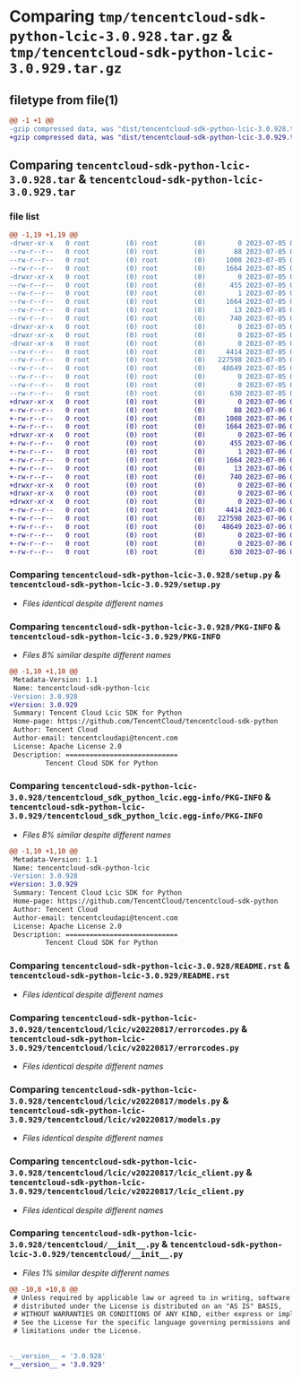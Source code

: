 # Comparing `tmp/tencentcloud-sdk-python-lcic-3.0.928.tar.gz` & `tmp/tencentcloud-sdk-python-lcic-3.0.929.tar.gz`

## filetype from file(1)

```diff
@@ -1 +1 @@
-gzip compressed data, was "dist/tencentcloud-sdk-python-lcic-3.0.928.tar", last modified: Wed Jul  5 00:28:46 2023, max compression
+gzip compressed data, was "dist/tencentcloud-sdk-python-lcic-3.0.929.tar", last modified: Thu Jul  6 00:29:19 2023, max compression
```

## Comparing `tencentcloud-sdk-python-lcic-3.0.928.tar` & `tencentcloud-sdk-python-lcic-3.0.929.tar`

### file list

```diff
@@ -1,19 +1,19 @@
-drwxr-xr-x   0 root         (0) root         (0)        0 2023-07-05 00:28:46.000000 tencentcloud-sdk-python-lcic-3.0.928/
--rw-r--r--   0 root         (0) root         (0)       88 2023-07-05 00:28:46.000000 tencentcloud-sdk-python-lcic-3.0.928/setup.cfg
--rw-r--r--   0 root         (0) root         (0)     1008 2023-07-05 00:28:46.000000 tencentcloud-sdk-python-lcic-3.0.928/setup.py
--rw-r--r--   0 root         (0) root         (0)     1664 2023-07-05 00:28:46.000000 tencentcloud-sdk-python-lcic-3.0.928/PKG-INFO
-drwxr-xr-x   0 root         (0) root         (0)        0 2023-07-05 00:28:46.000000 tencentcloud-sdk-python-lcic-3.0.928/tencentcloud_sdk_python_lcic.egg-info/
--rw-r--r--   0 root         (0) root         (0)      455 2023-07-05 00:28:46.000000 tencentcloud-sdk-python-lcic-3.0.928/tencentcloud_sdk_python_lcic.egg-info/SOURCES.txt
--rw-r--r--   0 root         (0) root         (0)        1 2023-07-05 00:28:46.000000 tencentcloud-sdk-python-lcic-3.0.928/tencentcloud_sdk_python_lcic.egg-info/dependency_links.txt
--rw-r--r--   0 root         (0) root         (0)     1664 2023-07-05 00:28:46.000000 tencentcloud-sdk-python-lcic-3.0.928/tencentcloud_sdk_python_lcic.egg-info/PKG-INFO
--rw-r--r--   0 root         (0) root         (0)       13 2023-07-05 00:28:46.000000 tencentcloud-sdk-python-lcic-3.0.928/tencentcloud_sdk_python_lcic.egg-info/top_level.txt
--rw-r--r--   0 root         (0) root         (0)      740 2023-07-05 00:28:46.000000 tencentcloud-sdk-python-lcic-3.0.928/README.rst
-drwxr-xr-x   0 root         (0) root         (0)        0 2023-07-05 00:28:46.000000 tencentcloud-sdk-python-lcic-3.0.928/tencentcloud/
-drwxr-xr-x   0 root         (0) root         (0)        0 2023-07-05 00:28:46.000000 tencentcloud-sdk-python-lcic-3.0.928/tencentcloud/lcic/
-drwxr-xr-x   0 root         (0) root         (0)        0 2023-07-05 00:28:46.000000 tencentcloud-sdk-python-lcic-3.0.928/tencentcloud/lcic/v20220817/
--rw-r--r--   0 root         (0) root         (0)     4414 2023-07-05 00:28:46.000000 tencentcloud-sdk-python-lcic-3.0.928/tencentcloud/lcic/v20220817/errorcodes.py
--rw-r--r--   0 root         (0) root         (0)   227598 2023-07-05 00:28:46.000000 tencentcloud-sdk-python-lcic-3.0.928/tencentcloud/lcic/v20220817/models.py
--rw-r--r--   0 root         (0) root         (0)    48649 2023-07-05 00:28:46.000000 tencentcloud-sdk-python-lcic-3.0.928/tencentcloud/lcic/v20220817/lcic_client.py
--rw-r--r--   0 root         (0) root         (0)        0 2023-07-05 00:28:46.000000 tencentcloud-sdk-python-lcic-3.0.928/tencentcloud/lcic/v20220817/__init__.py
--rw-r--r--   0 root         (0) root         (0)        0 2023-07-05 00:28:46.000000 tencentcloud-sdk-python-lcic-3.0.928/tencentcloud/lcic/__init__.py
--rw-r--r--   0 root         (0) root         (0)      630 2023-07-05 00:28:46.000000 tencentcloud-sdk-python-lcic-3.0.928/tencentcloud/__init__.py
+drwxr-xr-x   0 root         (0) root         (0)        0 2023-07-06 00:29:19.000000 tencentcloud-sdk-python-lcic-3.0.929/
+-rw-r--r--   0 root         (0) root         (0)       88 2023-07-06 00:29:19.000000 tencentcloud-sdk-python-lcic-3.0.929/setup.cfg
+-rw-r--r--   0 root         (0) root         (0)     1008 2023-07-06 00:29:19.000000 tencentcloud-sdk-python-lcic-3.0.929/setup.py
+-rw-r--r--   0 root         (0) root         (0)     1664 2023-07-06 00:29:19.000000 tencentcloud-sdk-python-lcic-3.0.929/PKG-INFO
+drwxr-xr-x   0 root         (0) root         (0)        0 2023-07-06 00:29:19.000000 tencentcloud-sdk-python-lcic-3.0.929/tencentcloud_sdk_python_lcic.egg-info/
+-rw-r--r--   0 root         (0) root         (0)      455 2023-07-06 00:29:19.000000 tencentcloud-sdk-python-lcic-3.0.929/tencentcloud_sdk_python_lcic.egg-info/SOURCES.txt
+-rw-r--r--   0 root         (0) root         (0)        1 2023-07-06 00:29:19.000000 tencentcloud-sdk-python-lcic-3.0.929/tencentcloud_sdk_python_lcic.egg-info/dependency_links.txt
+-rw-r--r--   0 root         (0) root         (0)     1664 2023-07-06 00:29:19.000000 tencentcloud-sdk-python-lcic-3.0.929/tencentcloud_sdk_python_lcic.egg-info/PKG-INFO
+-rw-r--r--   0 root         (0) root         (0)       13 2023-07-06 00:29:19.000000 tencentcloud-sdk-python-lcic-3.0.929/tencentcloud_sdk_python_lcic.egg-info/top_level.txt
+-rw-r--r--   0 root         (0) root         (0)      740 2023-07-06 00:29:19.000000 tencentcloud-sdk-python-lcic-3.0.929/README.rst
+drwxr-xr-x   0 root         (0) root         (0)        0 2023-07-06 00:29:19.000000 tencentcloud-sdk-python-lcic-3.0.929/tencentcloud/
+drwxr-xr-x   0 root         (0) root         (0)        0 2023-07-06 00:29:19.000000 tencentcloud-sdk-python-lcic-3.0.929/tencentcloud/lcic/
+drwxr-xr-x   0 root         (0) root         (0)        0 2023-07-06 00:29:19.000000 tencentcloud-sdk-python-lcic-3.0.929/tencentcloud/lcic/v20220817/
+-rw-r--r--   0 root         (0) root         (0)     4414 2023-07-06 00:29:19.000000 tencentcloud-sdk-python-lcic-3.0.929/tencentcloud/lcic/v20220817/errorcodes.py
+-rw-r--r--   0 root         (0) root         (0)   227598 2023-07-06 00:29:19.000000 tencentcloud-sdk-python-lcic-3.0.929/tencentcloud/lcic/v20220817/models.py
+-rw-r--r--   0 root         (0) root         (0)    48649 2023-07-06 00:29:19.000000 tencentcloud-sdk-python-lcic-3.0.929/tencentcloud/lcic/v20220817/lcic_client.py
+-rw-r--r--   0 root         (0) root         (0)        0 2023-07-06 00:29:19.000000 tencentcloud-sdk-python-lcic-3.0.929/tencentcloud/lcic/v20220817/__init__.py
+-rw-r--r--   0 root         (0) root         (0)        0 2023-07-06 00:29:19.000000 tencentcloud-sdk-python-lcic-3.0.929/tencentcloud/lcic/__init__.py
+-rw-r--r--   0 root         (0) root         (0)      630 2023-07-06 00:29:19.000000 tencentcloud-sdk-python-lcic-3.0.929/tencentcloud/__init__.py
```

### Comparing `tencentcloud-sdk-python-lcic-3.0.928/setup.py` & `tencentcloud-sdk-python-lcic-3.0.929/setup.py`

 * *Files identical despite different names*

### Comparing `tencentcloud-sdk-python-lcic-3.0.928/PKG-INFO` & `tencentcloud-sdk-python-lcic-3.0.929/PKG-INFO`

 * *Files 8% similar despite different names*

```diff
@@ -1,10 +1,10 @@
 Metadata-Version: 1.1
 Name: tencentcloud-sdk-python-lcic
-Version: 3.0.928
+Version: 3.0.929
 Summary: Tencent Cloud Lcic SDK for Python
 Home-page: https://github.com/TencentCloud/tencentcloud-sdk-python
 Author: Tencent Cloud
 Author-email: tencentcloudapi@tencent.com
 License: Apache License 2.0
 Description: ============================
         Tencent Cloud SDK for Python
```

### Comparing `tencentcloud-sdk-python-lcic-3.0.928/tencentcloud_sdk_python_lcic.egg-info/PKG-INFO` & `tencentcloud-sdk-python-lcic-3.0.929/tencentcloud_sdk_python_lcic.egg-info/PKG-INFO`

 * *Files 8% similar despite different names*

```diff
@@ -1,10 +1,10 @@
 Metadata-Version: 1.1
 Name: tencentcloud-sdk-python-lcic
-Version: 3.0.928
+Version: 3.0.929
 Summary: Tencent Cloud Lcic SDK for Python
 Home-page: https://github.com/TencentCloud/tencentcloud-sdk-python
 Author: Tencent Cloud
 Author-email: tencentcloudapi@tencent.com
 License: Apache License 2.0
 Description: ============================
         Tencent Cloud SDK for Python
```

### Comparing `tencentcloud-sdk-python-lcic-3.0.928/README.rst` & `tencentcloud-sdk-python-lcic-3.0.929/README.rst`

 * *Files identical despite different names*

### Comparing `tencentcloud-sdk-python-lcic-3.0.928/tencentcloud/lcic/v20220817/errorcodes.py` & `tencentcloud-sdk-python-lcic-3.0.929/tencentcloud/lcic/v20220817/errorcodes.py`

 * *Files identical despite different names*

### Comparing `tencentcloud-sdk-python-lcic-3.0.928/tencentcloud/lcic/v20220817/models.py` & `tencentcloud-sdk-python-lcic-3.0.929/tencentcloud/lcic/v20220817/models.py`

 * *Files identical despite different names*

### Comparing `tencentcloud-sdk-python-lcic-3.0.928/tencentcloud/lcic/v20220817/lcic_client.py` & `tencentcloud-sdk-python-lcic-3.0.929/tencentcloud/lcic/v20220817/lcic_client.py`

 * *Files identical despite different names*

### Comparing `tencentcloud-sdk-python-lcic-3.0.928/tencentcloud/__init__.py` & `tencentcloud-sdk-python-lcic-3.0.929/tencentcloud/__init__.py`

 * *Files 1% similar despite different names*

```diff
@@ -10,8 +10,8 @@
 # Unless required by applicable law or agreed to in writing, software
 # distributed under the License is distributed on an "AS IS" BASIS,
 # WITHOUT WARRANTIES OR CONDITIONS OF ANY KIND, either express or implied.
 # See the License for the specific language governing permissions and
 # limitations under the License.
 
 
-__version__ = '3.0.928'
+__version__ = '3.0.929'
```

